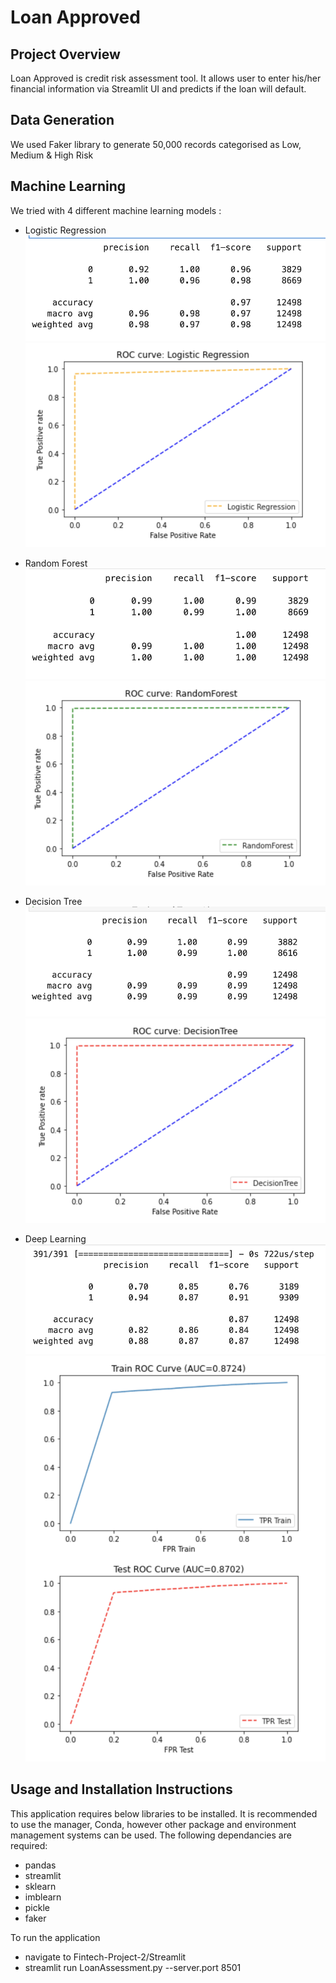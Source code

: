 # Loan Approved

## Project Overview

Loan Approved is credit risk assessment tool. It allows user to enter his/her financial information via Streamlit UI and predicts
if the loan  will default.

## Data Generation

We used Faker library to generate 50,000 records categorised as Low, Medium & High Risk


## Machine Learning

We tried with 4 different machine learning models :
*   Logistic Regression
    <img src="./Resources/Images/ClassificationReport_LR.png"/>
    <img src="./Resources/Images/ROC_LR.png"/>

*   Random Forest
    <img src="./Resources/Images/ClassificationReport_RF.png"/>
    <img src="./Resources/Images/ROC_RF.png"/>
*   Decision Tree
    <img src="./Resources/Images/ClassificationReport_DT.png"/>
    <img src="./Resources/Images/ROC_DT.png"/>
*   Deep Learning
    <img src="./Resources/Images/ClassificationReport_DL.png"/>
    <img src="./Resources/Images/ROC_DL.png"/>


## Usage and Installation Instructions

This application requires below libraries to be installed. It is recommended to use the manager, Conda, however other package and environment management systems can be used. The following dependancies are required:

- pandas
- streamlit
- sklearn
- imblearn
- pickle
- faker


To run the application
- navigate to Fintech-Project-2/Streamlit
- streamlit run LoanAssessment.py --server.port 8501

